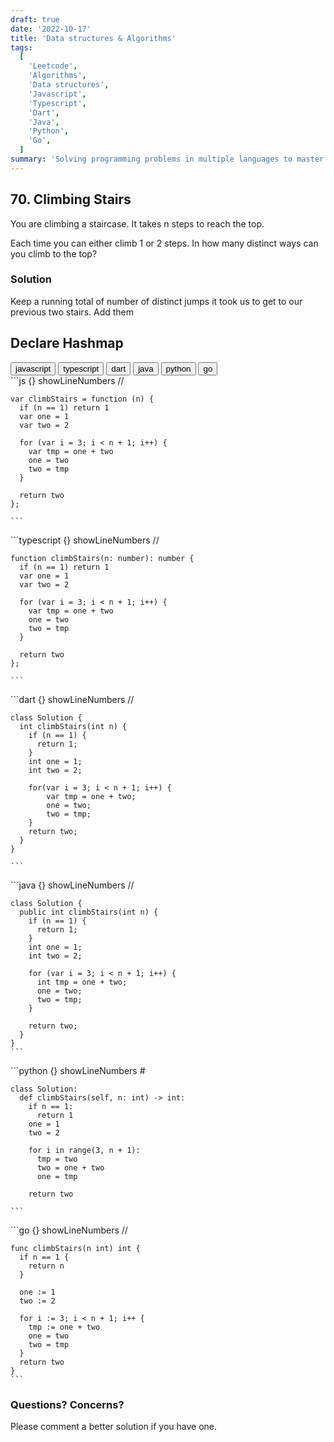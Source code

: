 ```yaml
---
draft: true
date: '2022-10-17'
title: 'Data structures & Algorithms'
tags:
  [
    'Leetcode',
    'Algorithms',
    'Data structures',
    'Javascript',
    'Typescript',
    'Dart',
    'Java',
    'Python',
    'Go',
  ]
summary: 'Solving programming problems in multiple languages to master syntax, data structures, and algorithms.'
---
```


## 70. Climbing Stairs

You are climbing a staircase. It takes n steps to reach the top.

Each time you can either climb 1 or 2 steps. In how many distinct ways can you
climb to the top?

### Solution

Keep a running total of number of distinct jumps it took us to get to our
previous two stairs. Add them

## Declare Hashmap

<div className="tab-group">
  <div className="tab">
    <button id="js" className="tablinks">javascript</button>
    <button id="ts" className="tablinks">typescript</button>
    <button id="dart" className="tablinks">dart</button>
    <button id="java" className="tablinks">java</button>
    <button id="python" className="tablinks">python</button>
    <button id="go" className="tablinks">go</button>
  </div>

  <div id="js" className="tabcontent">
    ```js {} showLineNumbers
    //

    var climbStairs = function (n) {
      if (n == 1) return 1
      var one = 1
      var two = 2

      for (var i = 3; i < n + 1; i++) {
        var tmp = one + two
        one = two
        two = tmp
      }

      return two
    };

    ```

  </div>

  <div id="ts" className="tabcontent">
    ```typescript {} showLineNumbers
    //

    function climbStairs(n: number): number {
      if (n == 1) return 1
      var one = 1
      var two = 2

      for (var i = 3; i < n + 1; i++) {
        var tmp = one + two
        one = two
        two = tmp
      }

      return two
    };

    ```

  </div>

  <div id="dart" className="tabcontent">
    ```dart {} showLineNumbers
    //

    class Solution {
      int climbStairs(int n) {
        if (n == 1) {
          return 1;
        }
        int one = 1;
        int two = 2;

        for(var i = 3; i < n + 1; i++) {
            var tmp = one + two;
            one = two;
            two = tmp;
        }
        return two;
      }
    }

    ```

  </div>

  <div id="java" className="tabcontent">
    ```java {} showLineNumbers
    //

    class Solution {
      public int climbStairs(int n) {
        if (n == 1) {
          return 1;
        }
        int one = 1;
        int two = 2;

        for (var i = 3; i < n + 1; i++) {
          int tmp = one + two;
          one = two;
          two = tmp;
        }

        return two;
      }
    }
    ```

  </div>

  <div id="python" className="tabcontent">
    ```python {} showLineNumbers
    #

    class Solution:
      def climbStairs(self, n: int) -> int:
        if n == 1:
          return 1
        one = 1
        two = 2

        for i in range(3, n + 1):
          tmp = two
          two = one + two
          one = tmp

        return two

    ```

  </div>

  <div id="go" className="tabcontent">
    ```go {} showLineNumbers
    //

    func climbStairs(n int) int {
      if n == 1 {
        return n
      }

      one := 1
      two := 2

      for i := 3; i < n + 1; i++ {
        tmp := one + two
        one = two
        two = tmp
      }
      return two
    }
    ```

  </div>
</div>

### Questions? Concerns?

Please comment a better solution if you have one.
